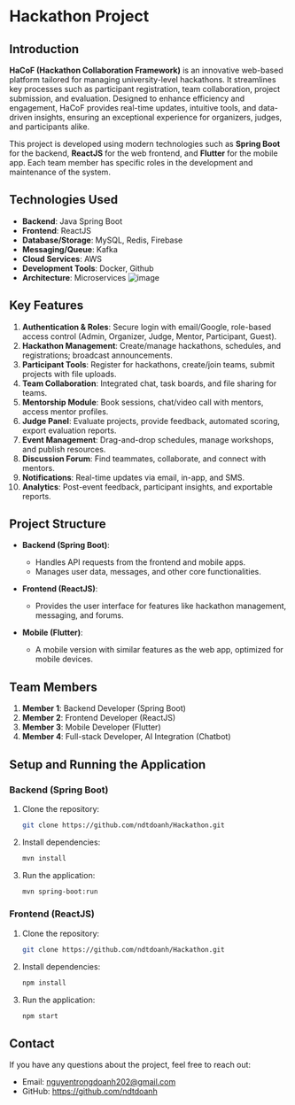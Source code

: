 
# Hackathon Project

## Introduction

**HaCoF (Hackathon Collaboration Framework)** is an innovative web-based platform tailored for managing university-level hackathons. It streamlines key processes such as participant registration, team collaboration, project submission, and evaluation. Designed to enhance efficiency and engagement, HaCoF provides real-time updates, intuitive tools, and data-driven insights, ensuring an exceptional experience for organizers, judges, and participants alike.

This project is developed using modern technologies such as **Spring Boot** for the backend, **ReactJS** for the web frontend, and **Flutter** for the mobile app. Each team member has specific roles in the development and maintenance of the system.

## Technologies Used

- **Backend**: Java Spring Boot
- **Frontend**: ReactJS
- **Database/Storage**: MySQL, Redis, Firebase
- **Messaging/Queue**: Kafka
- **Cloud Services**: AWS
- **Development Tools**: Docker, Github
- **Architecture**: Microservices
  ![image](https://github.com/user-attachments/assets/af03f90b-a089-4be3-bd41-18cd5520fa85)

## Key Features

1. **Authentication & Roles**: Secure login with email/Google, role-based access control (Admin, Organizer, Judge, Mentor, Participant, Guest).
2. **Hackathon Management**: Create/manage hackathons, schedules, and registrations; broadcast announcements.
3. **Participant Tools**: Register for hackathons, create/join teams, submit projects with file uploads.
4. **Team Collaboration**: Integrated chat, task boards, and file sharing for teams.
5. **Mentorship Module**: Book sessions, chat/video call with mentors, access mentor profiles.
6. **Judge Panel**: Evaluate projects, provide feedback, automated scoring, export evaluation reports.
7. **Event Management**: Drag-and-drop schedules, manage workshops, and publish resources.
8. **Discussion Forum**: Find teammates, collaborate, and connect with mentors.
9. **Notifications**: Real-time updates via email, in-app, and SMS.
10. **Analytics**: Post-event feedback, participant insights, and exportable reports.

## Project Structure

- **Backend (Spring Boot)**:
    - Handles API requests from the frontend and mobile apps.
    - Manages user data, messages, and other core functionalities.

- **Frontend (ReactJS)**:
    - Provides the user interface for features like hackathon management, messaging, and forums.

- **Mobile (Flutter)**:
    - A mobile version with similar features as the web app, optimized for mobile devices.

## Team Members

1. **Member 1**: Backend Developer (Spring Boot)
2. **Member 2**: Frontend Developer (ReactJS)
3. **Member 3**: Mobile Developer (Flutter)
4. **Member 4**: Full-stack Developer, AI Integration (Chatbot)

## Setup and Running the Application

### Backend (Spring Boot)

1. Clone the repository:
   ```bash
   git clone https://github.com/ndtdoanh/Hackathon.git
   ```
2. Install dependencies:
   ```bash
   mvn install
   ```
3. Run the application:
   ```bash
   mvn spring-boot:run
   ```

### Frontend (ReactJS)

1. Clone the repository:
   ```bash
   git clone https://github.com/ndtdoanh/Hackathon.git
   ```
2. Install dependencies:
   ```bash
   npm install
   ```
3. Run the application:
   ```bash
   npm start
   ```

## Contact

If you have any questions about the project, feel free to reach out:

- Email: nguyentrongdoanh202@gmail.com
- GitHub: https://github.com/ndtdoanh

